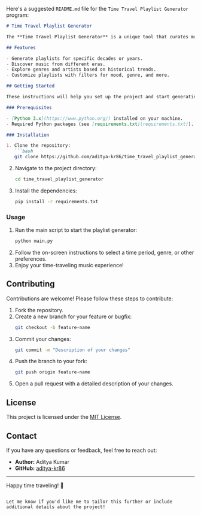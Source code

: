Here's a suggested `README.md` file for the `Time Travel Playlist Generator` program:

```markdown
# Time Travel Playlist Generator

The **Time Travel Playlist Generator** is a unique tool that curates music playlists based on different time periods, enabling users to experience the essence of specific decades, years, or even historical events—all through music.

## Features

- Generate playlists for specific decades or years.
- Discover music from different eras.
- Explore genres and artists based on historical trends.
- Customize playlists with filters for mood, genre, and more.

## Getting Started

These instructions will help you set up the project and start generating your time-travel playlists.

### Prerequisites

- [Python 3.x](https://www.python.org/) installed on your machine.
- Required Python packages (see [requirements.txt](requirements.txt)).

### Installation

1. Clone the repository:
   ```bash
   git clone https://github.com/aditya-kr86/time_travel_playlist_generator.git
   ```
2. Navigate to the project directory:
   ```bash
   cd time_travel_playlist_generator
   ```
3. Install the dependencies:
   ```bash
   pip install -r requirements.txt
   ```

### Usage

1. Run the main script to start the playlist generator:
   ```bash
   python main.py
   ```
2. Follow the on-screen instructions to select a time period, genre, or other preferences.
3. Enjoy your time-traveling music experience!

## Contributing

Contributions are welcome! Please follow these steps to contribute:

1. Fork the repository.
2. Create a new branch for your feature or bugfix:
   ```bash
   git checkout -b feature-name
   ```
3. Commit your changes:
   ```bash
   git commit -m "Description of your changes"
   ```
4. Push the branch to your fork:
   ```bash
   git push origin feature-name
   ```
5. Open a pull request with a detailed description of your changes.

## License

This project is licensed under the [MIT License](LICENSE).

## Contact

If you have any questions or feedback, feel free to reach out:

- **Author:** Aditya Kumar
- **GitHub:** [aditya-kr86](https://github.com/aditya-kr86)

---

Happy time traveling! 🎵
```

Let me know if you'd like me to tailor this further or include additional details about the project!
